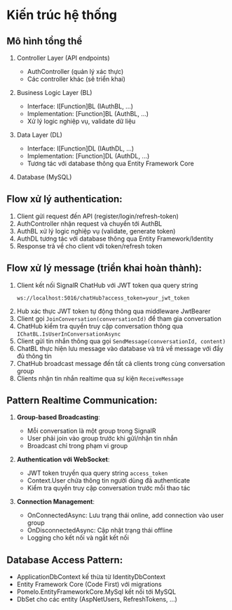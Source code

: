 # Kiến trúc hệ thống

## Mô hình tổng thể
1. Controller Layer (API endpoints)
   - AuthController (quản lý xác thực)
   - Các controller khác (sẽ triển khai)

2. Business Logic Layer (BL)
   - Interface: I[Function]BL (IAuthBL, ...)
   - Implementation: [Function]BL (AuthBL, ...)
   - Xử lý logic nghiệp vụ, validate dữ liệu

3. Data Layer (DL)
   - Interface: I[Function]DL (IAuthDL, ...)
   - Implementation: [Function]DL (AuthDL, ...)
   - Tương tác với database thông qua Entity Framework Core

4. Database (MySQL)

## Flow xử lý authentication:
1. Client gửi request đến API (register/login/refresh-token)
2. AuthController nhận request và chuyển tới AuthBL
3. AuthBL xử lý logic nghiệp vụ (validate, generate token)
4. AuthDL tương tác với database thông qua Entity Framework/Identity
5. Response trả về cho client với token/refresh token

## Flow xử lý message (triển khai hoàn thành):
1. Client kết nối SignalR ChatHub với JWT token qua query string
   ```
   ws://localhost:5016/chatHub?access_token=your_jwt_token
   ```
2. Hub xác thực JWT token tự động thông qua middleware JwtBearer
3. Client gọi `JoinConversation(conversationId)` để tham gia conversation
4. ChatHub kiểm tra quyền truy cập conversation thông qua `IChatBL.IsUserInConversationAsync`
5. Client gửi tin nhắn thông qua gọi `SendMessage(conversationId, content)`
6. ChatBL thực hiện lưu message vào database và trả về message với đầy đủ thông tin
7. ChatHub broadcast message đến tất cả clients trong cùng conversation group
8. Clients nhận tin nhắn realtime qua sự kiện `ReceiveMessage`

## Pattern Realtime Communication:
1. **Group-based Broadcasting**:
   - Mỗi conversation là một group trong SignalR
   - User phải join vào group trước khi gửi/nhận tin nhắn
   - Broadcast chỉ trong phạm vi group

2. **Authentication với WebSocket**:
   - JWT token truyền qua query string `access_token`
   - Context.User chứa thông tin người dùng đã authenticate
   - Kiểm tra quyền truy cập conversation trước mỗi thao tác

3. **Connection Management**:
   - OnConnectedAsync: Lưu trạng thái online, add connection vào user group
   - OnDisconnectedAsync: Cập nhật trạng thái offline
   - Logging cho kết nối và ngắt kết nối

## Database Access Pattern:
- ApplicationDbContext kế thừa từ IdentityDbContext
- Entity Framework Core (Code First) với migrations
- Pomelo.EntityFrameworkCore.MySql kết nối tới MySQL
- DbSet<T> cho các entity (AspNetUsers, RefreshTokens, ...)

